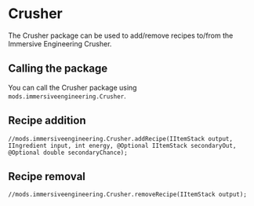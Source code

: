 # Crusher

The Crusher package can be used to add/remove recipes to/from the Immersive Engineering Crusher.

## Calling the package

You can call the Crusher package using `mods.immersiveengineering.Crusher`.

## Recipe addition

```
//mods.immersiveengineering.Crusher.addRecipe(IItemStack output, IIngredient input, int energy, @Optional IItemStack secondaryOut, @Optional double secondaryChance);

```

## Recipe removal
```
//mods.immersiveengineering.Crusher.removeRecipe(IItemStack output);

```